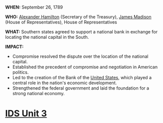**WHEN:** September 26, 1789

**WHO:** [Alexander Hamilton](./../alexander-hamilton/) (Secretary of the Treasury), [James Madison](./../james-madison/) (House of Representatives), House of Representatives

**WHAT:** Southern states agreed to support a national bank in exchange for locating the national capital in the South.

**IMPACT:**
* Compromise resolved the dispute over the location of the national capital.
* Established the precedent of compromise and negotiation in American politics.
* Led to the creation of the Bank of the [United States](./../united-states/), which played a central role in the nation's economic development.
* Strengthened the federal government and laid the foundation for a strong national economy.
# [IDS Unit 3](./../ids-unit-3/)